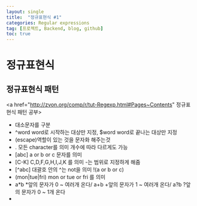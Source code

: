 ```yaml
---
layout: single
title:  "정규표현식 #1"
categories: Regular expressions
tag: [프로젝트, Backend, blog, github]
toc: true
---
```


# 정규표현식

## 정규표현식 패턴
<a href="http://zvon.org/comp/r/tut-Regexp.html#Pages~Contents" 정규표현식 패턴 공부>
- 대소문자를 구분
- ^word word로 시작하는 대상만 지정, $word word로 끝나는 대상만 지정
- \(escape)역할이 있는 것을 문자화 해주는것
- . 모든 character를 의미 개수에 따라 다르게도 가능
- [abc] a or b or c 문자를 의미
- [C-K] C,D,F,G,H,I,J,K 를 의미 -는 범위로 지정하게 해줌
- [^abc] 대괄호 안의 ^는 not을 의미 !(a or b or c)
- (mon|tue|fri) mon or tue or fri 를 의미
- a*b *앞의 문자가 0 ~ 여러개 온다/ a+b +앞의 문자가 1 ~ 여러개 온다/ a?b ?앞의 문자가 0 ~ 1개 온다
- 